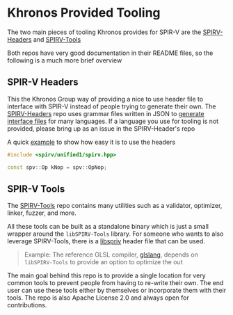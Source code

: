 # Khronos Provided Tooling

The two main pieces of tooling Khronos provides for SPIR-V are the [SPIRV-Headers](https://github.com/KhronosGroup/SPIRV-Headers) and [SPIRV-Tools](https://github.com/KhronosGroup/SPIRV-Tools)

Both repos have very good documentation in their README files, so the following is a much more brief overview

## SPIR-V Headers

This the Khronos Group way of providing a nice to use header file to interface with SPIR-V instead of people trying to generate their own. The [SPIRV-Headers](https://github.com/KhronosGroup/SPIRV-Headers) repo uses grammar files written in JSON to [generate interface files](https://github.com/KhronosGroup/SPIRV-Headers/tree/master/include/spirv/unified1) for many languages. If a language you use for tooling is not provided, please bring up as an issue in the SPIRV-Header's repo

A quick [example](https://github.com/KhronosGroup/SPIRV-Headers/tree/master/example) to show how easy it is to use the headers

```cpp
#include <spirv/unified1/spirv.hpp>

const spv::Op kNop = spv::OpNop;
```

## SPIR-V Tools

The [SPIRV-Tools](https://github.com/KhronosGroup/SPIRV-Tools) repo contains many utilities such as a validator, optimizer, linker, fuzzer, and more.

All these tools can be built as a standalone binary which is just a small wrapper around the `libSPIRV-Tools` library. For someone who wants to also leverage SPIRV-Tools, there is a [libspriv](https://github.com/KhronosGroup/SPIRV-Tools/tree/master/include/spirv-tools) header file that can be used.

> Example: The reference GLSL compiler, [glslang](https://github.com/KhronosGroup/glslang), depends on `libSPIRV-Tools` to provide an option to optimize the out

The main goal behind this repo is to provide a single location for very common tools to prevent people from having to re-write their own. The end user can use these tools either by themselves or incorporate them with their tools. The repo is also Apache License 2.0 and always open for contributions.
